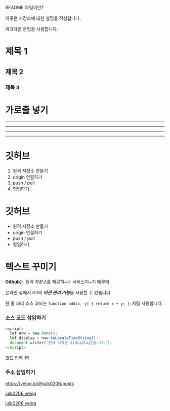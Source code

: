 README 파일이란?

이곳은 저장소에 대한 설명을 작성합니다.

마크다운 문법을 사용합니다.


# 제목 1

## 제목 2

### 제목 3

# 가로줄 넣기

---

- - - -

****

* * *


# 깃허브

1. 원격 저장소 만들기
2. origin 연결하기
3. push / pull
4. 협업하기

# 깃허브

- 원격 저장소 만들기
- origin 연결하기
- push / pull
- 협업하기

# 텍스트 꾸미기

**Github**는 *원격 저장소*를 제공하~는 서비스이~기 때문에

온라인 상에서 Git의 ***버전 관리 기능***을 사용할 수 있습니다.



한 줄 짜리 소스 코드는 `function add(x, y) { return x + y; };`처럼 사용합니다.



### 소스 코드 삽입하기

```Javascript
<script>
  let now = new Date();
  let display = now.toLocaleTimeString();
  document.writer('현재 시각은 ${display}입니다.');
</script>
```

코드 입력 끝!

### 주소 삽입하기 

<https://velog.io/@julk0206/posts>

[julk0206 velog](https://velog.io/@julk0206/posts)

[julk0206 velog](https://velog.io/@julk0206/posts, "개발 스터디 기록")















